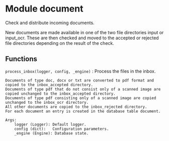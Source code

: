 Module document
===============
Check and distribute incoming documents.

New documents are made available in one of the two file directories
input or input_ocr. These are then checked and moved to the accepted or
rejected file directories depending on the result of the check.

Functions
---------

    
`process_inbox(logger, config, _engine)`
:   Process the files in the inbox.
    
    Documents of type doc, docx or txt are converted to pdf format and
    copied to the inbox_accepted directory.
    Documents of type pdf that do not consist only of a scanned image are
    copied unchanged to the inbox_accepted directory.
    Documents of type pdf consisting only of a scanned image are copied
    unchanged to the inbox_ocr directory.
    All other documents are copied to the inbox_rejected directory.
    For each document an entry is created in the database table document.
    
    Args:
        logger (Logger): Default logger.
        config (dict):   Configuration parameters.
        _engine (Engine): Database state.